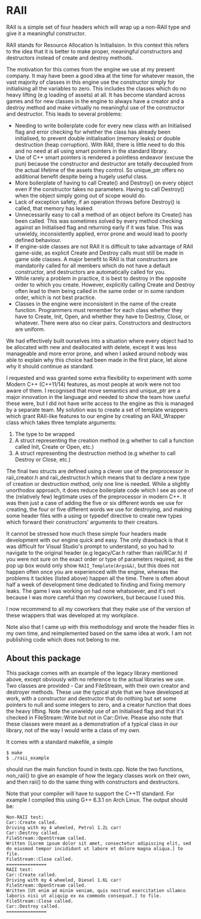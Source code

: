 # RAII

RAII is a simple set of four headers which will wrap up a non-RAII type and give it a meaningful constructor.

RAII stands for Resource Allocation Is Initialision. In this context this refers to the idea that it is better to make proper, meaningful constructors and destructors instead of create and destroy methods.

The motivation for this comes from the engine we use at my present company. It may have been a good idea at the time for whatever reason, the vast majority of classes in this engine use the constructor simply for initialising all the variables to zero. This includes the classes which do no heavy lifting (e.g loading of assets) at all. It has become standard across games and for new classes in the engine to always have a creator and a destroy method and make virtually no meaningful use of the constructor and destructor. This leads to several problems:

* Needing to write boilerplate code for every new class with an Initialised flag and error checking for whether the class has already been initialised, to prevent double initialisation (memory leaks) or double destruction (heap corruption). With RAII, there is little need to do this and no need at all using smart pointers in the standard library.
* Use of C++ smart pointers is rendered a pointless endeavor (excuse the pun) because the constructor and destructor are totally decoupled from the actual lifetime of the assets they control. So unique_ptr offers no additional benefit despite being a hugely useful class.
* More boilerplate of having to call Create() and Destroy() on every object even if the constructor takes no parameters. Having to call Destroy() when the object simply going out of scope would do.
* Lack of exception safety, if an operation throws before Destroy() is called, that memory has leaked.
* Unnecessarily easy to call a method of an object before its Create() has been called. This was sometimes solved by every method checking against an Initialised flag and returning early if it was false. This was unwieldy, inconsistently applied, error prone and would lead to poorly defined behaviour.
* If engine-side classes are not RAII it is difficult to take advantage of RAII game-side, as explicit Create and Destroy calls must still be made in game side classes. A major benefit to RAII is that constructors are mandatorily called for all members which do not have a default constructor, and destructors are automatically called for you.
* While rarely a problem in practice, it is best to destroy in the opposite order to which you create. However, explicitly calling Create and Destroy often lead to them being called in the same order or in some random order, which is not best practice.
* Classes in the engine were inconsistent in the name of the create function. Programmers must remember for each class whether they have to Create, Init, Open, and whether they have to Destroy, Close, or whatever. There were also no clear pairs. Constructors and destructors are uniform.

We had effectively built ourselves into a situation where every object had to be allocated with new and deallocated with delete, except it was less manageable and more error prone, and when I asked around nobody was able to explain why this choice had been made in the first place, let alone why it should continue as standard.

I requested and was granted some extra flexibility to experiment with some Modern C++ (C++11/14) features, as most people at work were not too aware of them. I recognised that move semantics and unique_ptr are a major innovation in the language and needed to show the team how useful these were, but I did not have write access to the engine as this is managed by a separate team. My solution was to create a set of template wrappers which grant RAII-like features to our engine by creating an RAII_Wrapper class which takes three template arguments:

1. The type to be wrapped
2. A struct representing the creation method (e.g whether to call a function called Init, Create or Open, etc.)
3. A struct representing the destruction method (e.g whether to call Destroy or Close, etc.)

The final two structs are defined using a clever use of the preprocessor in raii_creator.h and raii_destructor.h which means that to declare a new type of creation or destruction method, only one line is needed. While a slightly unorthodox approach, it does reduce boilerplate code which I see as one of the (relatively few) legitimate uses of the preprocessor in modern C++. It was then just a case of adding the five or six different words we use for creating, the four or five different words we use for destroying, and making some header files with a using or typedef directive to create new types which forward their constructors' arguments to their creators.

It cannot be stressed how much these simple four headers made development with our engine quick and easy. The only drawback is that it was difficult for Visual Studio's prompt to understand, so you had to navigate to the original header (e.g legacy/Car.h rather than raii/RCar.h) if you were not sure on the exact order or type of parameters required, as the pop up box would only show `RAII_Template(Args&&)`, but this does not happen often once you are experienced with the engine, whereas the problems it tackles (listed above) happen all the time. There is often about half a week of development time dedicated to finding and fixing memory leaks. The game I was working on had none whatsoever, and it's not because I was more careful than my coworkers, but because I used this.

I now recommend to all my coworkers that they make use of the version of these wrappers that was developed at my workplace.

Note also that I came up with this methodology and wrote the header files in my own time, and reimplemented based on the same idea at work. I am not publishing code which does not belong to me.

## About this package

This package comes with an example of the legacy library mentioned above, except obviously with no reference to the actual libraries we use. Two classes are provided - Car and FileStream, with their own creator and destroyer methods. These use the typical style that we have developed at work, with a constructor and destructor that do nothing but set some pointers to null and some integers to zero, and a creator function that does the heavy lifting. Note the unwieldy use of an Initialised flag and that it's checked in FileStream::Write but not in Car::Drive. Please also note that these classes were meant as a demonstration of a typical class in our library, not of the way I would write a class of my own.

It comes with a standard makefile, a simple

~~~~
$ make
$ ./raii_example
~~~~

should run the main function found in tests.cpp. Note the two functions, non_raii() to give an example of how the legacy classes work on their own, and then raii() to do the same thing with constructors and destructors.

Note that your compiler will have to support the C++11 standard. For example I compiled this using G++ 6.3.1 on Arch Linux. The output should be:

````
Non-RAII test: 
Car::Create called.
Driving with my 4 wheeled, Petrol 1.2L car!
Car::Destroy called.
FileStream::OpenStream called.
Written [Lorem ipsum dolor sit amet, consectetur adipiscing elit, sed do eiusmod tempor incididunt ut labore et dolore magna aliqua.] to file.
FileStream::Close called.
===============
RAII test: 
Car::Create called.
Driving with my 4 wheeled, Diesel 1.6L car!
FileStream::OpenStream called.
Written [Ut enim ad minim veniam, quis nostrud exercitation ullamco laboris nisi ut aliquip ex ea commodo consequat.] to file.
FileStream::Close called.
Car::Destroy called.
===============
````
